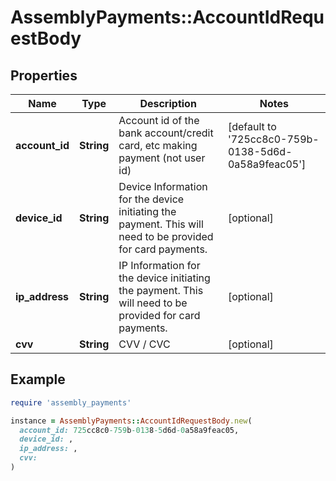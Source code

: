 # AssemblyPayments::AccountIdRequestBody

## Properties

| Name | Type | Description | Notes |
| ---- | ---- | ----------- | ----- |
| **account_id** | **String** | Account id of the bank account/credit card, etc making payment (not user id) | [default to &#39;725cc8c0-759b-0138-5d6d-0a58a9feac05&#39;] |
| **device_id** | **String** | Device Information for the device initiating the payment. This will need to be provided for card payments. | [optional] |
| **ip_address** | **String** | IP Information for the device initiating the payment. This will need to be provided for card payments. | [optional] |
| **cvv** | **String** | CVV / CVC | [optional] |

## Example

```ruby
require 'assembly_payments'

instance = AssemblyPayments::AccountIdRequestBody.new(
  account_id: 725cc8c0-759b-0138-5d6d-0a58a9feac05,
  device_id: ,
  ip_address: ,
  cvv: 
)
```

